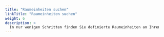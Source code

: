 ```yaml
---
title: "Raumeinheiten suchen"
linkTitle: "Raumeinheiten suchen"
weight: 6
description: >
  In nur wenigen Schritten finden Sie definierte Raumeinheiten an Ihren Standorten. 
---
```



